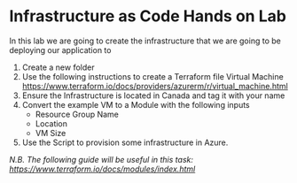 # Infrastructure as Code Hands on Lab

In this lab we are going to create the infrastructure that we are going to be deploying our application to


1. Create a new folder 
0. Use the following instructions to create a Terraform file Virtual Machine  
    https://www.terraform.io/docs/providers/azurerm/r/virtual_machine.html
0. Ensure the Infrastructure is located in Canada and tag it with your name
0. Convert the example VM to a Module with the following inputs 
   - Resource Group Name 
   - Location
   - VM Size
0. Use the Script to provision some infrastructure in Azure.


*N.B. The following guide will be useful in this task: https://www.terraform.io/docs/modules/index.html*